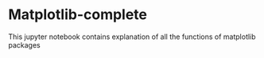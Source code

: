 # Matplotlib-complete

This jupyter notebook contains explanation of all the functions of matplotlib packages
